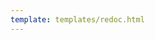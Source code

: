 ```yaml
---
template: templates/redoc.html
---
```


<redoc spec-url='../publisher-v4.yaml'></redoc>
<script src="https://cdn.jsdelivr.net/npm/redoc@next/bundles/redoc.standalone.js"> </script>
